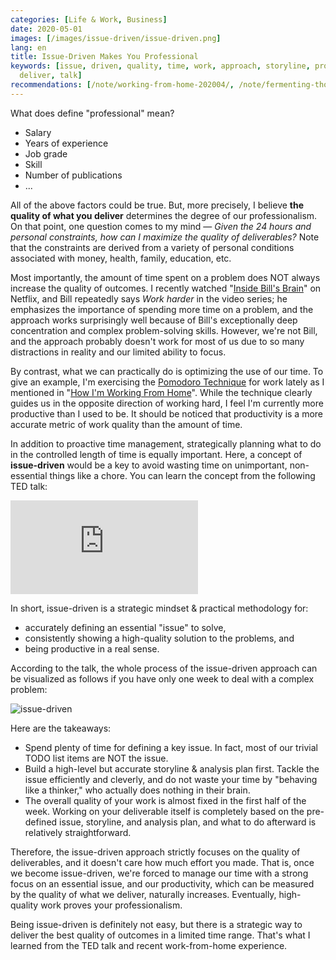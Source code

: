 ```yaml
---
categories: [Life & Work, Business]
date: 2020-05-01
images: [/images/issue-driven/issue-driven.png]
lang: en
title: Issue-Driven Makes You Professional
keywords: [issue, driven, quality, time, work, approach, storyline, professionalism,
  deliver, talk]
recommendations: [/note/working-from-home-202004/, /note/fermenting-thoughts/, /note/revisit-design-thinking/]
---
```


What does define "professional" mean? 

- Salary
- Years of experience
- Job grade
- Skill
- Number of publications
- ...

All of the above factors could be true. But, more precisely, I believe **the quality of what you deliver** determines the degree of our professionalism. On that point, one question comes to my mind &mdash; *Given the 24 hours and personal constraints, how can I maximize the quality of deliverables?* Note that the constraints are derived from a variety of personal conditions associated with money, health, family, education, etc.

Most importantly, the amount of time spent on a problem does NOT always increase the quality of outcomes. I recently watched "[Inside Bill's Brain](https://www.netflix.com/title/80184771)" on Netflix, and Bill repeatedly says *Work harder* in the video series; he emphasizes the importance of spending more time on a problem, and the approach works surprisingly well because of Bill's exceptionally deep concentration and complex problem-solving skills. However, we're not Bill, and the approach probably doesn't work for most of us due to so many distractions in reality and our limited ability to focus.

By contrast, what we can practically do is optimizing the use of our time. To give an example, I'm exercising the [Pomodoro Technique](https://en.wikipedia.org/wiki/Pomodoro_Technique) for work lately as I mentioned in "[How I'm Working From Home](/note/working-from-home-202004/)". While the technique clearly guides us in the opposite direction of working hard, I feel I'm currently more productive than I used to be. It should be noticed that productivity is a more accurate metric of work quality than the amount of time.

In addition to proactive time management, strategically planning what to do in the controlled length of time is equally important. Here, a concept of **issue-driven** would be a key to avoid wasting time on unimportant, non-essential things like a chore. You can learn the concept from the following TED talk:

<span class="iframe-container">
    <iframe src="https://www.youtube.com/embed/PMQBcNcb8YE" frameborder="0" allow="accelerometer; autoplay; encrypted-media; gyroscope; picture-in-picture" allowfullscreen></iframe>
</span>

In short, issue-driven is a strategic mindset & practical methodology for: 

- accurately defining an essential "issue" to solve, 
- consistently showing a high-quality solution to the problems, and 
- being productive in a real sense.

According to the talk, the whole process of the issue-driven approach can be visualized as follows if you have only one week to deal with a complex problem:

![issue-driven](/images/issue-driven/issue-driven.png)

Here are the takeaways:

- Spend plenty of time for defining a key issue. In fact, most of our trivial TODO list items are NOT the issue.
- Build a high-level but accurate storyline & analysis plan first. Tackle the issue efficiently and cleverly, and do not waste your time by "behaving like a thinker," who actually does nothing in their brain.
- The overall quality of your work is almost fixed in the first half of the week. Working on your deliverable itself is completely based on the pre-defined issue, storyline, and analysis plan, and what to do afterward is relatively straightforward.

Therefore, the issue-driven approach strictly focuses on the quality of deliverables, and it doesn't care how much effort you made. That is, once we become issue-driven, we're forced to manage our time with a strong focus on an essential issue, and our productivity, which can be measured by the quality of what we deliver, naturally increases. Eventually, high-quality work proves your professionalism.

Being issue-driven is definitely not easy, but there is a strategic way to deliver the best quality of outcomes in a limited time range. That's what I learned from the TED talk and recent work-from-home experience.